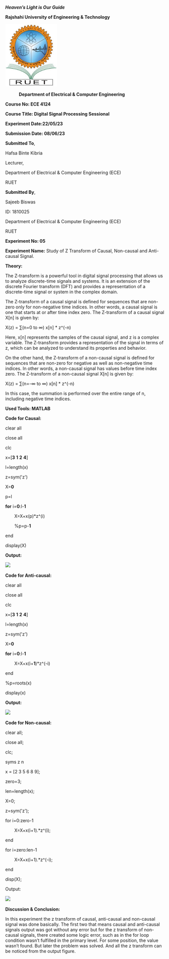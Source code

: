 ﻿***Heaven’s Light is Our Guide***

**Rajshahi University of Engineering & Technology**

![](Aspose.Words.d6618a9b-d629-4045-9499-7a1877110931.001.jpeg)

`      `**Department of Electrical & Computer Engineering**



**Course No: ECE 4124**

**Course Title: Digital Signal Processing Sessional**

**Experiment Date:22/05/23**

**Submission Date: 08/06/23**







**Submitted To**,

Hafsa Binte Kibria

Lecturer, 

Department of Electrical & Computer Engineering (ECE)

RUET


**Submitted By**,

Sajeeb Biswas

ID: 1810025

Department of Electrical & Computer Engineering (ECE)

RUET














**Experiment No: 05** 

**Experiment Name:**  Study of Z Transform of Causal, Non-causal and Anti-causal Signal.


**Theory:**

The Z-transform is a powerful tool in digital signal processing that allows us to analyze discrete-time signals and systems. It is an extension of the discrete Fourier transform (DFT) and provides a representation of a discrete-time signal or system in the complex domain.

The Z-transform of a causal signal is defined for sequences that are non-zero only for non-negative time indices. In other words, a causal signal is one that starts at or after time index zero. The Z-transform of a causal signal X[n] is given by:

X(z) = ∑(n=0 to ∞) x[n] \* z^(-n)

Here, x[n] represents the samples of the causal signal, and z is a complex variable. The Z-transform provides a representation of the signal in terms of z, which can be analyzed to understand its properties and behavior.

On the other hand, the Z-transform of a non-causal signal is defined for sequences that are non-zero for negative as well as non-negative time indices. In other words, a non-causal signal has values before time index zero. The Z-transform of a non-causal signal X[n] is given by:

X(z) = ∑(n=-∞ to ∞) x[n] \* z^(-n)

In this case, the summation is performed over the entire range of n, including negative time indices.

**Used Tools: MATLAB**







**Code for Causal:**				

clear all					

close all

clc

x=[**3** **1** **2** **4**]

l=length(x)

z=sym('z')

X=**0**

p=l

**for** i=**0**:l-**1**

`    `X=X+x(p)\*z^(i)

`    `%p=p-**1**

end

display(X)

**Output:**						 

![](Aspose.Words.d6618a9b-d629-4045-9499-7a1877110931.004.png)								

















**Code for Anti-causal:**

clear all

close all

clc

x=[**3** **1** **2** **4**]

l=length(x)

z=sym('z')

X=**0**

**for** i=**0**:l-**1**

`    `X=X+x(i+**1**)\*z^(-i)



end

%p=roots(x)

display(x)



**Output:**

![](Aspose.Words.d6618a9b-d629-4045-9499-7a1877110931.006.png)














**Code for Non-causal:**

clear all;

close all;

clc;

syms z n

x = [2 3 5 6 8 9];

zero=3;

len=length(x);



X=0;

z=sym('z');



for i=0:zero-1

`    `X=X+x(i+1).\*z^(i);

end

for i=zero:len-1

`    `X=X+x(i+1).\*z^(-i);

end

disp(X);

Output:

![](Aspose.Words.d6618a9b-d629-4045-9499-7a1877110931.007.png)


**Discussion & Conclusion:**

In this experiment the z transform of  causal, anti-causal and non-causal signal was done basically. The first two that means causal and anti-causal signals output was got without any error but for the z transform of non-causal signals, there created some logic error, such as in the for loop condition wasn’t fulfilled in the primary level. For some position, the value wasn’t found. But later the problem was solved. And all the z transform can be noticed from the output figure. 




